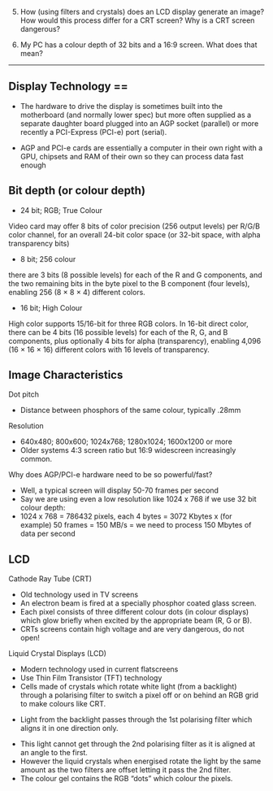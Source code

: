 
05. How (using filters and crystals) does an LCD display generate an image? 
How would this process differ for a CRT screen? Why is a CRT screen dangerous?

06. My PC has a colour depth of 32 bits and a 16:9 screen. What does that mean?

_____________________________________________________________________


## Display Technology ==

* The hardware to drive the display is sometimes built into the motherboard (and normally lower spec) but more often supplied as a separate daughter board plugged into an AGP socket (parallel) or more recently a PCI-Express (PCI-e) port (serial).

* AGP and PCI-e cards are essentially a computer in their own right with a GPU, chipsets and RAM of their own so they can process data fast enough


## Bit depth (or colour depth)

* 24 bit; RGB; True Colour

Video card may offer 8 bits of color precision (256 output levels) per R/G/B color channel, for an overall 24-bit color space (or 32-bit space, with alpha transparency bits)

* 8 bit; 256 colour

there are 3 bits (8 possible levels) for each of the R and G components, and the two remaining bits in the byte pixel to the B component (four levels), enabling 256 (8 × 8 × 4) different colors.

* 16 bit; High Colour

High color supports 15/16-bit for three RGB colors. In 16-bit direct color, there can be 4 bits (16 possible levels) for each of the R, G, and B components, plus optionally 4 bits for alpha (transparency), enabling 4,096 (16 × 16 × 16) different colors with 16 levels of transparency.

## Image Characteristics 

Dot pitch
* Distance between phosphors of the same colour, typically .28mm 

Resolution
* 640x480; 800x600; 1024x768; 1280x1024; 1600x1200 or more
* Older systems 4:3 screen ratio but 16:9 widescreen increasingly common.

Why does AGP/PCI-e hardware need to be so powerful/fast?
* Well, a typical screen will display 50-70 frames per second
* Say we are using even a low resolution like 1024 x 768 if we use 32 bit colour depth:
* 1024 x 768 = 786432 pixels, each 4 bytes
= 3072 Kbytes x (for example) 50 frames = 150 MB/s
= we need to process 150 Mbytes of data per second

## LCD 

Cathode Ray Tube (CRT) 
* Old technology used in TV screens
* An electron beam is fired at a specially phosphor coated glass screen.
* Each pixel consists of three different colour dots (in colour displays) which glow briefly when excited by the appropriate beam (R, G or B).
* CRTs screens contain high voltage and are very dangerous, do not open!

Liquid Crystal Displays (LCD) 
* Modern technology used in current flatscreens 
* Use Thin Film Transistor (TFT) technology
* Cells made of crystals which rotate white light (from a backlight) through a polarising filter  to switch a pixel off or on behind an RGB grid to make colours like CRT.

- Light from the backlight passes through the 1st polarising filter which aligns it in one direction only.
* This light cannot get through the 2nd polarising filter as it is aligned at an angle to the first.
* However the liquid crystals when energised rotate the light by the same amount as the two filters are offset letting it pass the 2nd filter.
* The colour gel contains the RGB “dots” which colour the pixels.

